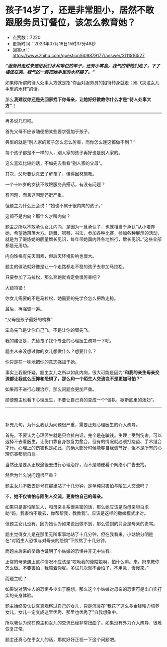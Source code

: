 # 孩子14岁了，还是非常胆小，居然不敢跟服务员订餐位，该怎么教育她？
- 点赞数：7220
- 更新时间：2023年07月18日15时37分48秒
- 回答url：https://www.zhihu.com/question/609879177/answer/3111516527
<body>
 <p data-pid="VyjkDDNy"><b><i>“服务员走过来递给我们水和等位的单子，还有小零食，我气的带她们走了，下了楼还在哭，我气的一脚把她手里的水杯踢了。”</i></b></p>
 <p data-pid="ezfX5vyQ">如果你所谓的待人处事大方就是指“你面对服务员的招待转身就走；踢飞哭泣女儿手里的水杯”的话，</p>
 <p data-pid="-LttSpk1">那么<b>我建议你还是先回家找下你母亲，让她好好教教你什么才是“待人处事大方”！</b></p>
 <hr>
 <p data-pid="n7-g-GgF">再多说几句吧。</p>
 <p data-pid="Bbkk89UA">首先父母不应该随便把某些要求强加于孩子。</p>
 <p data-pid="XOrm9UkL">典型的就是“别人家的孩子怎么怎么厉害，而你怎么连这都做不到？”</p>
 <p data-pid="Y_9H7PJi">每个孩子都是不一样的人，别人家的孩子再好也是别人家的。</p>
 <p data-pid="3a4OVDxY">这么喜欢比较的话，不如先去看看“别人家的父母”。</p>
 <p data-pid="xXUUeutX">其次，父母要认真去了解孩子，懂得因材施教。</p>
 <p data-pid="Y9eB5FNJ">一个十四岁的女孩不敢跟服务员搭话，有没有问题？</p>
 <p data-pid="UKMNpotJ">有问题，而且这问题还挺严重。</p>
 <p data-pid="TsjPTuXU">但题主为什么还会说：“她也不属于很内向的孩子。”</p>
 <p data-pid="yj6W-Vn-">这都不是内向？那什么才叫内向？</p>
 <p data-pid="LBCBBjyy">题主之所以不敢承认女儿内向，是因为一旦承认了，也就相当于承认“从小培养她，希望她落落大方。跳舞、钢琴、书法，参加各种比赛，参加各种展示的活动，就是为了锻炼她的胆量增长见识，每年带她国内外各地旅行，增长见识。”这些全部都是无用功。</p>
 <p data-pid="YLt388gV">内向性格有先天因素，但后天环境影响也很大。</p>
 <p data-pid="jYq0VuwS">题主的做法就好像是让一个走路都走不稳的孩子去参加马拉松。</p>
 <p data-pid="NADRmu8G">只要参加了马拉松，那么奔跑就肯定会很厉害吧？</p>
 <p data-pid="HLDWAepw">大错特错！</p>
 <p data-pid="KU_dasBI">你女儿需要的不是马拉松，她需要的先学会怎么把路走稳。</p>
 <p data-pid="Ho79Wetd">最后，再强调一遍。</p>
 <p data-pid="_RBez7o6">“父母是孩子最好的榜样”</p>
 <p data-pid="9NBKHbWb">笨鸟先飞是让你自己飞，不是让你的蛋先飞。</p>
 <p data-pid="UvjE3Fzt">我的建议是，先给孩子找个专业的心理医生疏导一下吧。</p>
 <p data-pid="lMGL4Kt2">题主从来没想过你的女儿想做什么？想要什么？</p>
 <p data-pid="PMVlYDbl">你只是在一味地把你的意志强加于她。</p>
 <p data-pid="Kfrec_ZP">事实上我很怀疑，题主女儿之所以如此内向，很大可能是因为“<b>和我的亲生母亲交流都让我这么压抑和恐惧了，那么和一个陌生人交流岂不是更加可怕？</b>”</p>
 <p data-pid="u7Dlcq-6">如果再不进行心理治疗，那么问题会更加严重。</p>
 <p data-pid="2RCtxlWY">顺便题主也看下心理医生，不要让自己真的变成一个“偏执、歇斯底里的泼妇”。</p>
 <hr>
 <p class="ztext-empty-paragraph"><br></p>
 <p data-pid="mycN4vKQ">补充几句，为什么我认为问题很严重，需要正规心理医生的介入疏导。</p>
 <p data-pid="uJLWtcQ_">首先，不要认为心理医生就是只会扯白话，完全是在骗钱。生理上受到伤害，可以选择不去看医生，让伤口靠自身恢复力愈合，但有的情况就必须打疫苗、手术缝合才行。心理上的伤害也是如此，的确大部分时候能够自我调节好，但不是所有的心理伤害都能自愈。</p>
 <p data-pid="3-MP_jwc">当然还是要从正规途径去进行心理治疗，而不是随便看个网络小广告去找。</p>
 <p data-pid="EVc1oSQG">然后为什么说问题很严重？</p>
 <p data-pid="iGyr_68-">题主女儿不敢去排号在那里站了十几分钟，是单纯只害怕与陌生人交流吗？</p>
 <p data-pid="il-Fal9I">不，<b>她不仅害怕与陌生人交流，更害怕自己的母亲。</b></p>
 <p data-pid="HNGY2C8n">如果只是害怕陌生人，和母亲关系很亲密的话，那么她应该是向母亲坦白求助“妈，我害怕不敢去，你帮帮我，教教我”。应该是这样的撒娇模式才对。</p>
 <p data-pid="oNMftNj-">但题主女儿没有，因为她认为如果说出做不到，那么受到的只会是母亲的责骂。</p>
 <p data-pid="SN8nrQSh">题主觉得女儿是在那里无所事事地站了十几分钟，但在我看来，小姑娘分明是在“对陌生人恐惧与对母亲的恐惧”下煎熬了十几分钟。</p>
 <p data-pid="-xjY8sPF">而题主后来的举动也证明了小姑娘的恐惧并非无中生有。</p>
 <p data-pid="9n70MjET">正常的母亲遇上这种情况不应该是“哎呦我的傻姑娘啊，怕什么嘛。来，妈来教你怎么做。不要害怕，我陪着你呢。多试几次就不会怕了，不用急，慢慢来。”</p>
 <p data-pid="Ficp5Qkx">而题主呢？</p>
 <p data-pid="h-2ILn23">如果说对陌生人的恐惧多少出于臆想，那么这个小姑娘对母亲的恐惧可是出自实打实的亲身体验。</p>
 <p data-pid="X-pPs2tL">题主始终没认认真真观察过自己的女儿，只是沉浸在“我花了这么多金钱精力培养女儿，女儿一定变成这里优秀、那里也优秀了”自我想象中。</p>
 <p data-pid="qWvlN1I2">所以我认为现在题主和女儿的交流已经非常扭曲了。如果没有外力介入疏导，很难恢复正常。</p>
 <p data-pid="KHMaR1Bm">题主还真心在乎女儿的话，那就好好正视一下这个问题吧。</p>
</body>